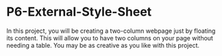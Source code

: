 # P6-External-Style-Sheet
In this project, you will be creating a two-column webpage just by floating its content. This will allow you to have two columns on your page without needing a table. You may be as creative as you like with this project.
